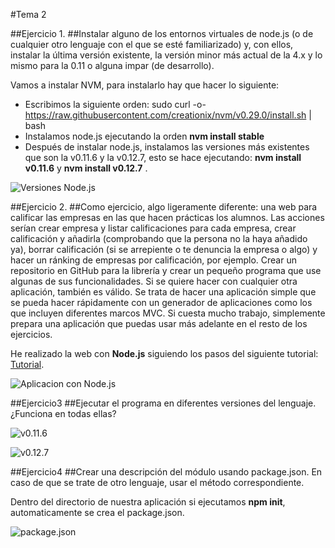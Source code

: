 #Tema 2

##Ejercicio 1.
##Instalar alguno de los entornos virtuales de node.js (o de cualquier otro lenguaje con el que se esté familiarizado) y, con ellos, instalar la última versión existente, la versión minor más actual de la 4.x y lo mismo para la 0.11 o alguna impar (de desarrollo).

Vamos a instalar NVM, para instalarlo hay que hacer lo siguiente:
 - Escribimos la siguiente orden: sudo curl -o- https://raw.githubusercontent.com/creationix/nvm/v0.29.0/install.sh | bash
 - Instalamos node.js ejecutando la orden **nvm install stable**
 - Después de instalar node.js, instalamos las versiones más existentes que son la v0.11.6 y la v0.12.7, esto se hace ejecutando: **nvm install v0.11.6** y **nvm install v0.12.7** .

![Versiones Node.js](https://i.gyazo.com/9c1fb3810a64780ba694329d334837f6.png)


##Ejercicio 2.
##Como ejercicio, algo ligeramente diferente: una web para calificar las empresas en las que hacen prácticas los alumnos. Las acciones serían crear empresa y listar calificaciones para cada empresa, crear calificación y añadirla (comprobando que la persona no la haya añadido ya), borrar calificación (si se arrepiente o te denuncia la empresa o algo) y hacer un ránking de empresas por calificación, por ejemplo. Crear un repositorio en GitHub para la librería y crear un pequeño programa que use algunas de sus funcionalidades. Si se quiere hacer con cualquier otra aplicación, también es válido. Se trata de hacer una aplicación simple que se pueda hacer rápidamente con un generador de aplicaciones como los que incluyen diferentes marcos MVC. Si cuesta mucho trabajo, simplemente prepara una aplicación que puedas usar más adelante en el resto de los ejercicios.

He realizado la web con **Node.js** siguiendo los pasos del siguiente tutorial:
[Tutorial](http://codehero.co/nodejs-y-express-instalacion-e-iniciacion/).

![Aplicacion con Node.js](https://i.gyazo.com/1159bc1f50eb239344d681bd6bbc895d.png)


##Ejercicio3
##Ejecutar el programa en diferentes versiones del lenguaje. ¿Funciona en todas ellas?

![v0.11.6](https://i.gyazo.com/a8806f0641519e9baa64c260852e305b.png)

![v0.12.7](https://i.gyazo.com/80aed1237c1deecaba7aa33e3d0a9ff7.png)


##Ejercicio4 
##Crear una descripción del módulo usando package.json. En caso de que se trate de otro lenguaje, usar el método correspondiente.

Dentro del directorio de nuestra aplicación si ejecutamos **npm init**, automaticamente se crea el package.json.

![package.json](https://i.gyazo.com/5a4d6faccfc0be11a30bea9a0064f78c.png)














